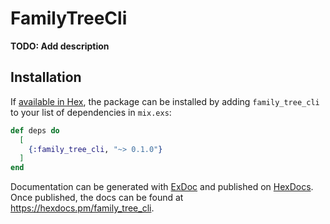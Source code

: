 # FamilyTreeCli

**TODO: Add description**

## Installation

If [available in Hex](https://hex.pm/docs/publish), the package can be installed
by adding `family_tree_cli` to your list of dependencies in `mix.exs`:

```elixir
def deps do
  [
    {:family_tree_cli, "~> 0.1.0"}
  ]
end
```

Documentation can be generated with [ExDoc](https://github.com/elixir-lang/ex_doc)
and published on [HexDocs](https://hexdocs.pm). Once published, the docs can
be found at <https://hexdocs.pm/family_tree_cli>.

